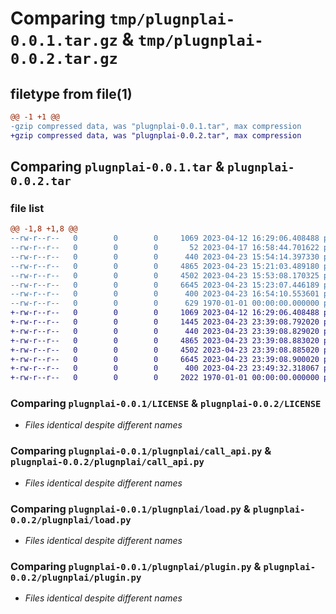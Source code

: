 # Comparing `tmp/plugnplai-0.0.1.tar.gz` & `tmp/plugnplai-0.0.2.tar.gz`

## filetype from file(1)

```diff
@@ -1 +1 @@
-gzip compressed data, was "plugnplai-0.0.1.tar", max compression
+gzip compressed data, was "plugnplai-0.0.2.tar", max compression
```

## Comparing `plugnplai-0.0.1.tar` & `plugnplai-0.0.2.tar`

### file list

```diff
@@ -1,8 +1,8 @@
--rw-r--r--   0        0        0     1069 2023-04-12 16:29:06.408488 plugnplai-0.0.1/LICENSE
--rw-r--r--   0        0        0       52 2023-04-17 16:58:44.701622 plugnplai-0.0.1/README.md
--rw-r--r--   0        0        0      440 2023-04-23 15:54:14.397330 plugnplai-0.0.1/plugnplai/__init__.py
--rw-r--r--   0        0        0     4865 2023-04-23 15:21:03.489180 plugnplai-0.0.1/plugnplai/call_api.py
--rw-r--r--   0        0        0     4502 2023-04-23 15:53:08.170325 plugnplai-0.0.1/plugnplai/load.py
--rw-r--r--   0        0        0     6645 2023-04-23 15:23:07.446189 plugnplai-0.0.1/plugnplai/plugin.py
--rw-r--r--   0        0        0      400 2023-04-23 16:54:10.553601 plugnplai-0.0.1/pyproject.toml
--rw-r--r--   0        0        0      629 1970-01-01 00:00:00.000000 plugnplai-0.0.1/PKG-INFO
+-rw-r--r--   0        0        0     1069 2023-04-12 16:29:06.408488 plugnplai-0.0.2/LICENSE
+-rw-r--r--   0        0        0     1445 2023-04-23 23:39:08.792020 plugnplai-0.0.2/README.md
+-rw-r--r--   0        0        0      440 2023-04-23 23:39:08.829020 plugnplai-0.0.2/plugnplai/__init__.py
+-rw-r--r--   0        0        0     4865 2023-04-23 23:39:08.883020 plugnplai-0.0.2/plugnplai/call_api.py
+-rw-r--r--   0        0        0     4502 2023-04-23 23:39:08.885020 plugnplai-0.0.2/plugnplai/load.py
+-rw-r--r--   0        0        0     6645 2023-04-23 23:39:08.900020 plugnplai-0.0.2/plugnplai/plugin.py
+-rw-r--r--   0        0        0      400 2023-04-23 23:49:32.318067 plugnplai-0.0.2/pyproject.toml
+-rw-r--r--   0        0        0     2022 1970-01-01 00:00:00.000000 plugnplai-0.0.2/PKG-INFO
```

### Comparing `plugnplai-0.0.1/LICENSE` & `plugnplai-0.0.2/LICENSE`

 * *Files identical despite different names*

### Comparing `plugnplai-0.0.1/plugnplai/call_api.py` & `plugnplai-0.0.2/plugnplai/call_api.py`

 * *Files identical despite different names*

### Comparing `plugnplai-0.0.1/plugnplai/load.py` & `plugnplai-0.0.2/plugnplai/load.py`

 * *Files identical despite different names*

### Comparing `plugnplai-0.0.1/plugnplai/plugin.py` & `plugnplai-0.0.2/plugnplai/plugin.py`

 * *Files identical despite different names*

